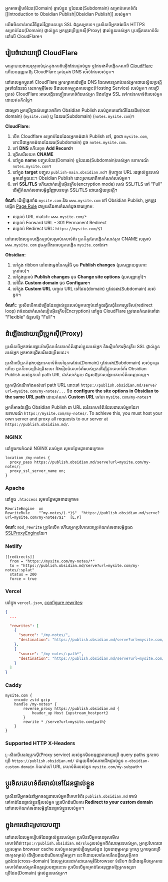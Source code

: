អ្នកអាចរៀបចំដែន(Domain) ផ្ទាល់ខ្លួន ឬដែនរង(Subdomain) សម្រាប់គេហទំព័រ [[Introduction to Obsidian Publish|Obsidian Publish]] របស់អ្នក។

យើងមិនទាន់មានវិធីផ្តល់វិញ្ញាបនបត្រ SSL ជំនួសអ្នកទេ។ ប្រសិនបើអ្នកចង់បើក HTTPS សម្រាប់ដែន(Domain) ផ្ទាល់ខ្លួន អ្នកត្រូវប្រើប្រូកស៊ី(Proxy) ផ្ទាល់ខ្លួនរបស់អ្នក ឬបង្កើតគេហទំព័រនៅលើ CloudFlare។

## រៀបចំដោយប្រើ CloudFlare

មធ្យោបាយងាយស្រួលបំផុតក្នុងការដំឡើងដែនផ្ទាល់ខ្លួន ឬដែនរងគឺបង្កើតគណនី [CloudFlare](https://cloudflare.com) ហើយអនុញ្ញាតឱ្យ CloudFlare គ្រប់គ្រង DNS របស់ដែនរបស់អ្នក។

នៅពេលអ្នកប្តូរទៅ CloudFlare អ្នករក្សាការដំឡើង DNS ដែលមានស្រាប់របស់អ្នកដោយស្វ័យប្រវត្តិ រួមទាំងដែនរង សេវាកម្មអ៊ីមែល និងសេវាកម្មក្នុងការបង្ហោះ(Hosting Service) របស់អ្នក។ ការប្រើប្រាស់ CloudFlare អាចបង្កើនល្បឿនគេហទំព័ររបស់អ្នក និងបន្ថែម SSL ទៅកាន់គេហទំព័ររបស់អ្នកដោយឥតគិតថ្លៃ។

ជាធម្មតា អ្នកប្រើប្រាស់បង្ហោះមាតិកា Obsidian Publish របស់ពួកគេនៅលើដែនដើម(root domain) (`mysite.com`) ឬ ដែនរង(Subdomain) (`notes.mysite.com`)។

**CloudFlare:**

1. បើក Cloudflare សម្រាប់ដែនដែលអ្នកចង់ដាក់ Publish ទៅ, ដូចជា `mysite.com`, ទោះបីជាអ្នកចង់បានដែនរង(Subdomain) ដូច `notes.mysite.com`.
2. ទៅ **DNS** ហើយចុច **Add Record**។
3. ជ្រើសរើសយក **CNAME**
4. នៅក្នុង **name** បញ្ចូលដែន(Domain) ឬដែនរង(Subdomain)របស់អ្នក ឧទាហរណ៍ `notes.mysite.com`។
5. នៅក្នុង **target** បញ្ជុល `publish-main.obsidian.md`។ កុំបញ្ចូល URL រងផ្ទាល់ខ្លួនរបស់អ្នកនៅក្នុងនេះ។ Obsidian Publish ដោះស្រាយវាពីការកំណត់របស់អ្នក។
6. ទៅ **SSL/TLS** ហើយដាក់របៀបអ៊ិនគ្រីប(encryption mode) របស់ SSL/TLS ទៅ "Full" ដើម្បីកំណត់រចនាសម្ព័ន្ធវិញ្ញាបនបត្រ SSL/TLS ដោយស្វ័យប្រវត្តិ។

**ចំណាំ:** ដើម្បីផ្ទេរទាំង `mysite.com` និង `www.mysite.com` ទៅ Obsidian Publish, អ្នកត្រូវបង្កើត [Page Rule](https://support.cloudflare.com/hc/en-us/articles/200172336-Creating-Page-Rules) ជាមួយនឹងការកំណត់ដូចខាងក្រោមៈ

- សម្រាប់​ URL match: `www.mysite.com/*`
- សម្រាប់​ Forward URL - 301 Permanent Redirect
- សម្រាប់ Redirect URL: `https://mysite.com/$1`

នៅពេលដែលអ្នកបង្កើតច្បាប់សម្រាប់គេហទំព័រ អ្នកក៏គួរតែបង្កើតកំណត់ត្រា CNAME សម្រាប់ `www.mysite.com` ដូចគ្នានឹងពេលអ្នកបង្កើត `mysite.com`​ ដែរ។

**Obsidian:**

1. នៅក្នុង ribbon នៅខាងឆ្វេងនៃកម្មវិធី ចុច **Publish changes** (រូបសញ្ញាយន្តហោះក្រដាស)។
2. នៅក្នុងប្រអប់ **Publish changes** ចុច **Change site options** (រូបសញ្ញាខ្ចៅ)។
3. នៅជិត **Custom domain** ចុច **Configure**។
4. នៅក្នុង **Custom URL** បញ្ចូល URL ទៅដែន(domain) ឬដែនរង(Subdomain) របស់អ្នក។

**ចំណាំ:**: ប្រសិនបើការដំឡើងដែនផ្ទាល់ខ្លួនរបស់អ្នកបញ្ចប់នៅក្នុងរង្វិលជុំនៃការប្តូរទិស(redirect loop) វាទំនងជាកំណត់របៀបអ៊ិនគ្រីប(Encryption) នៅក្នុង CloudFlare ត្រូវបានកំណត់ទៅជា "Flexible" ជំនួសឱ្យ "Full"។

## ដំឡើងដោយប្រើប្រូកស៊ី(Proxy)

ប្រសិនបើអ្នកចង់បង្ហោះម៉ាស៊ីនមេនៃគេហទំព័រផ្ទាល់ខ្លួនរបស់អ្នក និងរៀបចំការអ៊ិនគ្រីប SSL ផ្ទាល់ខ្លួនរបស់អ្នក អ្នកអាចជ្រើសរើសជម្រើសនេះ។

ប្រសិនបើអ្នកកំពុងបង្ហោះគេហទំព័រនៅក្រោមដែន(Domain) ឬដែនរង(Subdomain) របស់អ្នករួចហើយ អ្នកក៏អាចប្រើជម្រើសនេះ និងរៀបចំគេហទំព័ររបស់អ្នកដើម្បីផ្ទុកគេហទំព័រ Obsidian Publish របស់អ្នកនៅ​ path URL ជាក់លាក់មួយ ជំនួសឱ្យការបង្ហោះគេហទំព័រពេញលេញ។

ប្រូកស៊ីសំណើទាំងអស់នៅ path URL នោះទៅ `https://publish.obsidian.md/serve?url=mysite.com/my-notes/...` និង **configure the site options in Obsidian to the same URL path** ដោយកំណត់ **Custom URL** ទៅជា `mysite.com/my-notes`។

អ្នកក៏អាចដំឡើង Obsidian Publish ជា URL រងនៃគេហទំព័រដែលជារបស់អ្នកដែរ។   
ឧទាហរណ៍ `https://mysite.com/my-notes/`. To achieve this, you must host your own server and proxy all requests to our server at `https://publish.obsidian.md/`.

### NGINX

នៅក្នុងការកំណត់ NGINX របស់អ្នក សូមបន្ថែមដូចខាងក្រោម៖

```nginx
location /my-notes {
  proxy_pass https://publish.obsidian.md/serve?url=mysite.com/my-notes/;
  proxy_ssl_server_name on;
}
```

### Apache

នៅក្នុង `.htaccess` សូមបន្ថែមដូចខាងក្រោម៖

```htaccess
RewriteEngine  on
RewriteRule    "^my-notes/(.*)$"  "https://publish.obsidian.md/serve?url=mysite.com/my-notes/$1"  [L,P]
```

**ចំណាំ:** `mod_rewrite` ត្រូវតែបើក ហើយអ្នកប្រហែលជាត្រូវកំណត់រចនាសម្ព័ន្ធផង [SSLProxyEngine](https://stackoverflow.com/questions/40938148/reverse-proxy-for-external-url-apache)​ ដែរ។

### Netlify

```
[[redirects]]
  from = "https://mysite.com/my-notes/*"
  to = "https://publish.obsidian.md/serve?url=mysite.com/my-notes/:splat"
  status = 200
  force = true
```

### Vercel

នៅក្នុង `vercel.json`, [configure rewrites](https://vercel.com/docs/configuration#project/rewrites):

```json
{
  ...

  "rewrites": [
    {
      "source": "/my-notes/",
      "destination": "https://publish.obsidian.md/serve?url=mysite.com/my-notes"
    },
    {
      "source": "/my-notes/:path*",
      "destination": "https://publish.obsidian.md/serve?url=mysite.com/my-notes/:path*"
    }
  ]
}
```

### Caddy

```
mysite.com {
	encode zstd gzip
	handle /my-notes* {
		reverse_proxy https://publish.obsidian.md {
			header_up Host {upstream_hostport}
		}
		rewrite * /serve?url=mysite.com{path}
	}
}
```

### Supported HTTP X-Headers

្រសិនបើសេវាប្រូកស៊ី(Proxy service) របស់អ្នកមិនអនុញ្ញាត​អោយប្រើ query paths អ្នកអាចប្រើ `https://publish.obsidian.md/` ជាមួយនឹងចំណងជើងផ្ទាល់ខ្លួន `x-obsidian-custom-domain` កំណត់ទៅ URL គេហទំព័ររបស់អ្នក `mysite.com/my-subpath`។

## ប្តូរទិសគេហទំព័រចាស់ទៅដែនផ្ទាល់ខ្លួន

ប្រសិនបើអ្នកចង់នាំអ្នកទស្សនារបស់អ្នកពីគេហទំព័រ `publish.obsidian.md` ចាស់   
ទៅកាន់ដែនផ្ទាល់ខ្លួនថ្មីរបស់អ្នក ត្រូវបើកដំណើរការ **Redirect to your custom domain**   
នៅពេលកំណត់រចនាសម្ព័ន្ធដែនផ្ទាល់ខ្លួនរបស់អ្នក។

## ក្នុងការដោះស្រាយបញ្ហា

នៅពេលដែលអ្នករៀបចំដែនផ្ទាល់ខ្លួនរបស់អ្នក ប្រសិនបើអ្នកបានចូលមើលគេហទំព័រ`https://publish.obsidian.md/slug`​ របស់អ្នកពីតំណរមុនរបស់អ្នក, អ្នកប្រហែលជាត្រូវសម្អាត browser cache របស់អ្នកសម្រាប់រឿងមួយចំនួន (ដូចជាពុម្ពអក្សរ ក្រាហ្វ ឬការចូលប្រើពាក្យសម្ងាត់) ដើម្បីអោយដំណើរការត្រឹមត្រូវ។ នេះគឺដោយសារតែការរឹតបន្តឹងសុវត្ថិភាពឆ្លងដែន(cross-domain) ដែលត្រូវបានដាក់ដោយកម្មវិធី​ browser ទំនើប។ ដំណឹងល្អគឺថាអ្នកអានគេហទំព័ររបស់អ្នកមិនគួរជួបបញ្ហានេះទេ ប្រសិនបើអ្នកគ្រាន់តែអនុញ្ញាតឱ្យអ្នកទស្សនាប្រើដែន(Domain) ផ្ទាល់ខ្លួនរបស់អ្នក។
